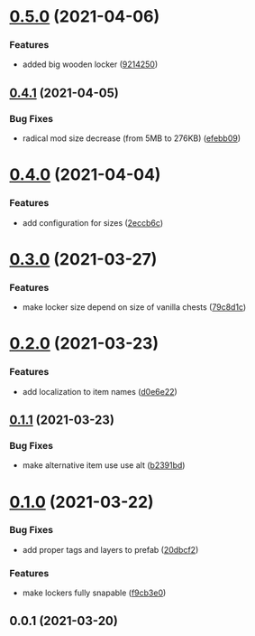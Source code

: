 # [0.5.0](https://github.com/Igmat/ChestReloadedPlugin/compare/v0.4.1...v0.5.0) (2021-04-06)


### Features

* added big wooden locker ([9214250](https://github.com/Igmat/ChestReloadedPlugin/commit/9214250bacab6e8a87f3cb8a3d1e0181b796d1a4))



## [0.4.1](https://github.com/Igmat/ChestReloadedPlugin/compare/v0.4.0...v0.4.1) (2021-04-05)


### Bug Fixes

* radical mod size decrease (from 5MB to 276KB) ([efebb09](https://github.com/Igmat/ChestReloadedPlugin/commit/efebb09ee6ecfc9a87ba4f7bb5ccbb546faeadb4))



# [0.4.0](https://github.com/Igmat/ChestReloadedPlugin/compare/v0.3.0...v0.4.0) (2021-04-04)


### Features

* add configuration for sizes ([2eccb6c](https://github.com/Igmat/ChestReloadedPlugin/commit/2eccb6cbd8396652733ca8039441f9faac718f73))



# [0.3.0](https://github.com/Igmat/ChestReloadedPlugin/compare/v0.2.0...v0.3.0) (2021-03-27)


### Features

* make locker size depend on size of vanilla chests ([79c8d1c](https://github.com/Igmat/ChestReloadedPlugin/commit/79c8d1cf671ad4fa58442fd39668fa345707f02d))



# [0.2.0](https://github.com/Igmat/ChestReloadedPlugin/compare/v0.1.1...v0.2.0) (2021-03-23)


### Features

* add localization to item names ([d0e6e22](https://github.com/Igmat/ChestReloadedPlugin/commit/d0e6e227f9a00fbbf389c721b9a587a90a90d440))



## [0.1.1](https://github.com/Igmat/ChestReloadedPlugin/compare/v0.1.0...v0.1.1) (2021-03-23)


### Bug Fixes

* make alternative item use use alt ([b2391bd](https://github.com/Igmat/ChestReloadedPlugin/commit/b2391bd226456ee3ddbf6d58fd17ed57fef7c5d4))



# [0.1.0](https://github.com/Igmat/ChestReloadedPlugin/compare/v0.0.1...v0.1.0) (2021-03-22)


### Bug Fixes

* add proper tags and layers to prefab ([20dbcf2](https://github.com/Igmat/ChestReloadedPlugin/commit/20dbcf2da96e79cecea5aa459ac2e6eee33612d7))


### Features

* make lockers fully snapable ([f9cb3e0](https://github.com/Igmat/ChestReloadedPlugin/commit/f9cb3e02777beb25357b048590622fe6717da0d5))



## 0.0.1 (2021-03-20)



